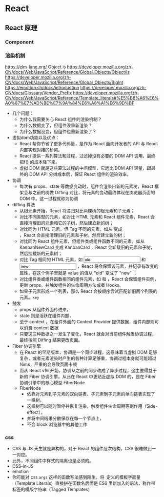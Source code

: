 # React
## React 原理
### Component
### 渲染机制
https://elm-lang.org/
Object.is
https://developer.mozilla.org/zh-CN/docs/Web/JavaScript/Reference/Global_Objects/Object/is
https://developer.mozilla.org/zh-CN/docs/Web/JavaScript/Reference/Global_Objects/BigInt
https://emotion.sh/docs/introduction
https://developer.mozilla.org/zh-CN/docs/Glossary/Vendor_Prefix
https://developer.mozilla.org/zh-CN/docs/Web/JavaScript/Reference/Template_literals#%E5%B8%A6%E6%A0%87%E7%AD%BE%E7%9A%84%E6%A8%A1%E6%9D%BF
- 几个问题：
    - 为什么我需要关心 React 组件的渲染机制？
    - 为什么数据变了，但组件没重新渲染？
    - 为什么数据没变，但组件也重新渲染了？
- 虚拟dom功能以及优点：
    - React 帮你节省了更多代码量，是作为 React 面向开发者的 API 与 React 内部实现对接的桥梁。
    - React 提供一系列算法和过程，过滤掉没有必要的 DOM API 调用，最终把f() 的成本降下来。
    - 虚拟 DOM 就是这些算法过程的中间模型，它远比 DOM API 轻量，跟最终的 DOM API 分摊成本后，保证 React 组件的渲染效率。
- 协调
    - 每次有 props、state 等数据变动时，组件会渲染出新的元素树，React 框架会与之前的树做 Diffing 对比，将元素的变动最终体现在浏览器页面的 DOM 中。这一过程就称为协调
- diffing 算法
    - 从根元素开始，React 将递归对比两棵树的根元素和子元素；
    - 对比不同类型的元素，如对比 HTML 元素和 React 组件元素，React 会直接清理旧的元素和它的子树，然后建立新的树；
    - 对比同为 HTML 元素，但 Tag 不同的元素，如从 <a> 变成 <div> ，React 会直接清理旧的元素和子树，然后建立新的树；
    - 对比同为 React 组件元素，但组件类或组件函数不同的元素，如从 KanbanNewCard 变成 KanbanCard ，React 会卸载旧的元素和子树，然后挂载新的元素树；
    - 对比 Tag 相同的 HTML 元素，如  <input type="text" value="old" /> 和 <input type="text" value="new" /> ，React 将会保留该元素，并记录有改变的属性，在这个例子里就是 value 的值从 "old" 变成了 "new" ；
    - 对比组件类或组件函数相同的组件元素，如 <KanbanCard title="老卡片" /> 和 <KanbanCard title="新卡片" /> ，React 会保留组件实例，更新 props，并触发组件的生命周期方法或者 Hooks。
    - 如果子元素形成一个列表，那么 React 会按顺序尝试匹配新旧两个列表的元素。`key`
- 触发
    - props 从组件外面传进来，
    - state 则是活跃在组件内部，
    - 至于 context ，在组件外面的 Context.Provider 提供数据，组件内部则可以消费 context 数据
    - 只要这三种数据之一发生了变化，React 就会对当前组件触发协调过程，最终按照 Diffing 结果更改页面。
- Fiber 协调引擎
    - 在 React 的早期版本，协调是一个同步过程，这意味着当虚拟 DOM 足够复杂，或者元素渲染时产生的各种计算足够重，协调过程本身就可能超过 16ms，严重的会导致页面卡顿
    - 而从 React v16 开始，协调从之前的同步改成了异步过程，这主要得益于新的 Fiber 协调引擎。从此在 React 中更贴近虚拟 DOM 的，是在 Fiber 协调引擎中的核心模型 FiberNode
    - FiberNode 
        - 依靠对元素到子元素的双向链表、子元素到子元素的单向链表实现了一棵树，
        - 这棵树可以随时暂停并恢复渲染，触发组件生命周期等副作用（Side-effect），
        - 并将中间结果分散保存在每一个节点上，
        - 不会 block 浏览器中的其他工作
### css
- CSS 与 JS 天生就是异构的，对于 React 的组件层次结构，CSS 很难做到一一对应。
- 此外，不同组件中样式的隔离也是必须的。
- CSS-in-JS
- emotion
- 你可能对 css `args` 这样的函数写法感到陌生，将` `定义的模板字面量（Template Literals）直接拼在函数名后面是 ES6 里新加入的语法，称作带标签的模版字符串（Tagged Templates）